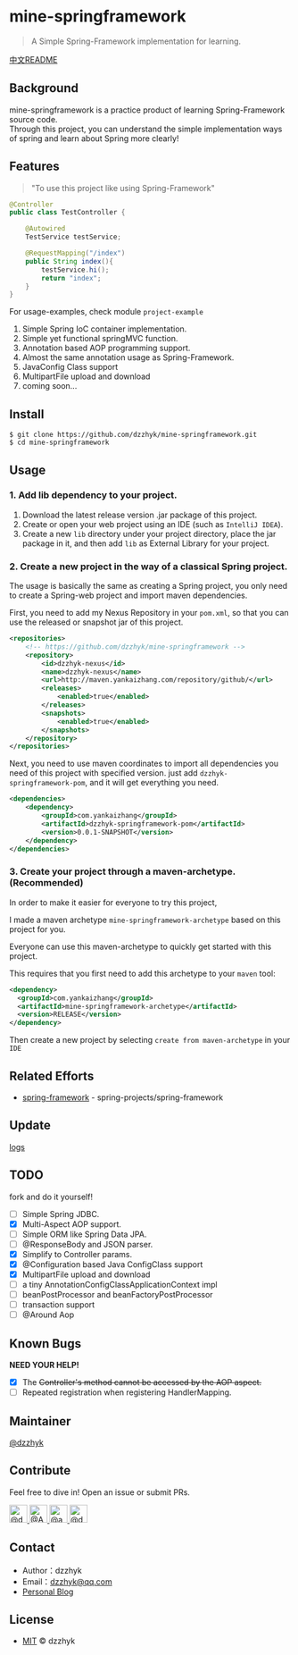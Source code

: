 # mine-springframework
> A Simple Spring-Framework implementation for learning.

[中文README](./README_zh_CN.md)

## Background

mine-springframework is a practice product of learning Spring-Framework source code.  
Through this project, you can understand the simple implementation ways of spring and learn about Spring more clearly!

## Features

> "To use this project like using Spring-Framework"

```java
@Controller
public class TestController {

    @Autowired
    TestService testService;

    @RequestMapping("/index")
    public String index(){
        testService.hi();
        return "index";
    }
}
```

For usage-examples, check module `project-example`

1. Simple Spring IoC container implementation.
2. Simple yet functional springMVC function.
3. Annotation based AOP programming support.
4. Almost the same annotation usage as Spring-Framework.
5. JavaConfig Class support
6. MultipartFile upload and download
7. coming soon...


## Install

```shell script
$ git clone https://github.com/dzzhyk/mine-springframework.git
$ cd mine-springframework
```

## Usage

### 1. Add lib dependency to your project.

1. Download the latest release version .jar package of this project.
2. Create or open your web project using an IDE (such as `IntelliJ IDEA`).
3. Create a new `lib` directory under your project directory, place the jar package in it,
 and then add `lib` as External Library for your project.

### 2. Create a new project in the way of a classical Spring project.
The usage is basically the same as creating a Spring project, you only need to create a Spring-web project and import maven dependencies.  

First, you need to add my Nexus Repository in your `pom.xml`, so that you can use the released or snapshot jar of this project.

```xml
<repositories>
    <!-- https://github.com/dzzhyk/mine-springframework -->
    <repository>
        <id>dzzhyk-nexus</id>
        <name>dzzhyk-nexus</name>
        <url>http://maven.yankaizhang.com/repository/github/</url>
        <releases>
            <enabled>true</enabled>
        </releases>
        <snapshots>
            <enabled>true</enabled>
        </snapshots>
    </repository>
</repositories>
```

Next, you need to use maven coordinates to import all dependencies you need of this project with specified version.
just add `dzzhyk-springframework-pom`, and it will get everything you need.

```xml
<dependencies>
    <dependency>
        <groupId>com.yankaizhang</groupId>
        <artifactId>dzzhyk-springframework-pom</artifactId>
        <version>0.0.1-SNAPSHOT</version>
    </dependency>
</dependencies>
```

### 3. Create your project through a maven-archetype. (Recommended)

In order to make it easier for everyone to try this project, 

I made a maven archetype `mine-springframework-archetype` based on this project for you.

Everyone can use this maven-archetype to quickly get started with this project.

This requires that you first need to add this archetype to your `maven` tool:

```xml
<dependency>
  <groupId>com.yankaizhang</groupId>
  <artifactId>mine-springframework-archetype</artifactId>
  <version>RELEASE</version>
</dependency>
```

Then create a new project by selecting `create from maven-archetype` in your `IDE`

## Related Efforts

- [spring-framework](https://github.com/spring-projects/spring-framework) - spring-projects/spring-framework

## Update

[logs](./UPDATE.md)

## TODO
fork and do it yourself!

- [ ] Simple Spring JDBC.
- [x] Multi-Aspect AOP support.
- [ ] Simple ORM like Spring Data JPA.
- [ ] @ResponseBody and JSON parser.
- [x] Simplify to Controller params.
- [x] @Configuration based Java ConfigClass support
- [x] MultipartFile upload and download
- [ ] a tiny AnnotationConfigClassApplicationContext impl
- [ ] beanPostProcessor and beanFactoryPostProcessor
- [ ] transaction support
- [ ] @Around Aop

## Known Bugs

**NEED YOUR HELP!**

- [x] The ~~Controller's method cannot be accessed by the AOP aspect.~~
- [ ] Repeated registration when registering HandlerMapping.

## Maintainer

[@dzzhyk](https://github.com/dzzhyk)

## Contribute

Feel free to dive in! Open an issue or submit PRs.

<a href="https://github.com/dzzhyk">
    <img class="d-block avatar-user" src="https://avatars0.githubusercontent.com/u/36625372?s=64&amp;v=4" width="32" height="32" alt="@dzzhyk">
</a>
<a href="https://github.com/Amber-coder">
      <img class="d-block avatar-user" src="https://avatars0.githubusercontent.com/u/54784449?s=64&amp;v=4" width="32" height="32" alt="@Amber-coder">
</a>
<a href="https://github.com/adiaoer">
      <img class="d-block avatar-user" src="https://avatars1.githubusercontent.com/u/30997087?s=64&amp;v=4" width="32" height="32" alt="@adiaoer">
</a>
<a href="https://github.com/daydreamofscience">
      <img class="d-block avatar-user" src="https://avatars3.githubusercontent.com/u/73294057?s=64&amp;v=4" width="32" height="32" alt="@daydreamofscience">
</a>

## Contact

- Author：dzzhyk
- Email：dzzhyk@qq.com
- [Personal Blog](https://dzzhyk.blog.csdn.net/)


## License

- [MIT](./LICENSE) © dzzhyk